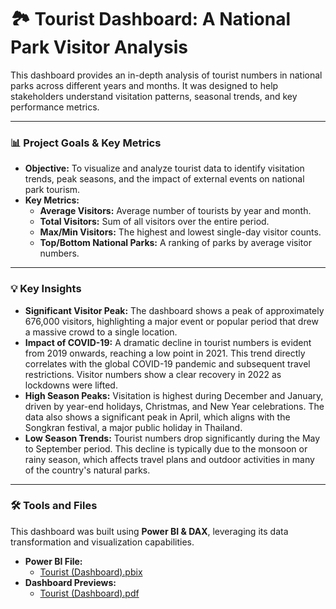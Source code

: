 # 🏞️ Tourist Dashboard: A National Park Visitor Analysis

This dashboard provides an in-depth analysis of tourist numbers in national parks across different years and months. It was designed to help stakeholders understand visitation patterns, seasonal trends, and key performance metrics.

---

### **📊 Project Goals & Key Metrics**

* **Objective:** To visualize and analyze tourist data to identify visitation trends, peak seasons, and the impact of external events on national park tourism.
* **Key Metrics:**
    * **Average Visitors:** Average number of tourists by year and month.
    * **Total Visitors:** Sum of all visitors over the entire period.
    * **Max/Min Visitors:** The highest and lowest single-day visitor counts.
    * **Top/Bottom National Parks:** A ranking of parks by average visitor numbers.

---

### **💡 Key Insights**

* **Significant Visitor Peak:** The dashboard shows a peak of approximately 676,000 visitors, highlighting a major event or popular period that drew a massive crowd to a single location.
* **Impact of COVID-19:** A dramatic decline in tourist numbers is evident from 2019 onwards, reaching a low point in 2021. This trend directly correlates with the global COVID-19 pandemic and subsequent travel restrictions. Visitor numbers show a clear recovery in 2022 as lockdowns were lifted.
* **High Season Peaks:** Visitation is highest during December and January, driven by year-end holidays, Christmas, and New Year celebrations. The data also shows a significant peak in April, which aligns with the Songkran festival, a major public holiday in Thailand.
* **Low Season Trends:** Tourist numbers drop significantly during the May to September period. This decline is typically due to the monsoon or rainy season, which affects travel plans and outdoor activities in many of the country's natural parks.

---

### **🛠️ Tools and Files**

This dashboard was built using **Power BI & DAX**, leveraging its data transformation and visualization capabilities.

* **Power BI File:**
    * [Tourist (Dashboard).pbix](https://github.com/panupong1212312121/Dashboards/blob/b1/Tourist/Tourist%20(Dashboard).pbix)
* **Dashboard Previews:**
    * [Tourist (Dashboard).pdf](https://github.com/panupong1212312121/Dashboards/blob/b1/Tourist/Tourist%20(Dashboard).pdf)